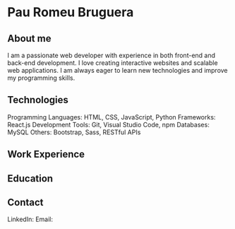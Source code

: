 # Pau Romeu Bruguera

## About me
I am a passionate web developer with experience in both front-end and back-end development. I love creating interactive websites and scalable web applications. I am always eager to learn new technologies and improve my programming skills.

## Technologies
Programming Languages: HTML, CSS, JavaScript, Python
Frameworks: React.js
Development Tools: Git, Visual Studio Code, npm
Databases: MySQL
Others: Bootstrap, Sass, RESTful APIs

## Work Experience


## Education


## Contact
LinkedIn: 
Email:
